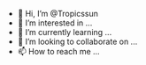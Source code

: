 - 👋 Hi, I’m @Tropicssun
- 👀 I’m interested in ...
- 🌱 I’m currently learning ...
- 💞️ I’m looking to collaborate on ...
- 📫 How to reach me ...

<!---
Tropicssun/Tropicssun is a ✨ special ✨ repository because its `README.md` (this file) appears on your GitHub profile.
You can click the Preview link to take a look at your changes.
--->
